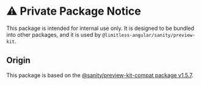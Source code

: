 # ⚠️ Private Package Notice

This package is intended for internal use only. It is designed to be bundled into other packages, and it is used by `@limitless-angular/sanity/preview-kit`.

## Origin

This package is based on the [@sanity/preview-kit-compat package v1.5.7](https://github.com/sanity-io/visual-editing/blob/main/packages/preview-kit-compat/CHANGELOG.md#157-2024-09-11).
